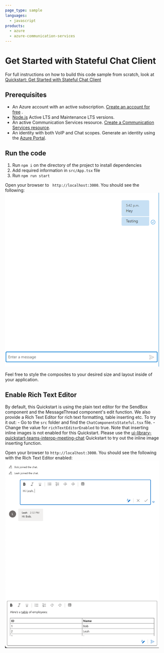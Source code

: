 ```yaml
---
page_type: sample
languages:
  - javascript
products:
  - azure
  - azure-communication-services
---
```


# Get Started with Stateful Chat Client

For full instructions on how to build this code sample from scratch, look at [Quickstart: Get Started with Stateful Chat Client](https://azure.github.io/communication-ui-library/?path=/docs/stateful-client-get-started-chat--docs)

## Prerequisites

- An Azure account with an active subscription. [Create an account for free](https://azure.microsoft.com/free/?WT.mc_id=A261C142F) .
- [Node.js](https://nodejs.org/en/) Active LTS and Maintenance LTS versions.
- An active Communication Services resource. [Create a Communication Services resource](https://docs.microsoft.com/azure/communication-services/quickstarts/create-communication-resource).
- An identity with both VoIP and Chat scopes. Generate an identity using the [Azure Portal](https://docs.microsoft.com/azure/communication-services/quickstarts/identity/quick-create-identity).

## Run the code

1. Run `npm i` on the directory of the project to install dependencies
2. Add required information in `src/App.tsx` file
3. Run `npm run start`

Open your browser to ` http://localhost:3000`. You should see the following:
![Chat Stateful End State](../media/ChatEndState.png)

Feel free to style the composites to your desired size and layout inside of your application.

## Enable Rich Text Editor

By default, this Quickstart is using the plain text editor for the SendBox component and the MessageThread component's edit function.
We also provide a Rich Text Editor for rich text formatting, table inserting etc.
To try it out: - Go to the `src` folder and find the `ChatComponentsStateful.tsx` file. - Change the value for `richTextEditorEnabled` to true.
Note that inserting inline images is not enabled for this Quickstart.
Please use the [ui-library-quickstart-teams-interop-meeting-chat](https://github.com/Azure-Samples/communication-services-javascript-quickstarts/tree/main/ui-library-quickstart-teams-interop-meeting-chat) Quickstart to try out the inline image inserting function.

Open your browser to `http://localhost:3000`. You should see the following with the Rich Text Editor enabled:
![Chat Stateful with Rich Text Editor](../media/ChatStatefulWithRichTextEditor.png)
